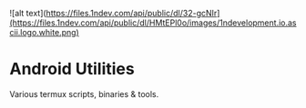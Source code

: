 ![alt text](https://files.1ndev.com/api/public/dl/32-gcNIr](https://files.1ndev.com/api/public/dl/HMtEPl0o/images/1ndevelopment.io.ascii.logo.white.png)

# Android Utilities
Various termux scripts, binaries &amp; tools.
